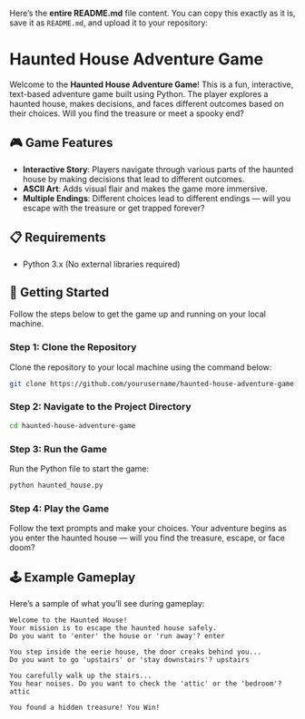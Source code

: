 Here’s the **entire README.md** file content. You can copy this exactly as it is, save it as `README.md`, and upload it to your repository:


# Haunted House Adventure Game

Welcome to the **Haunted House Adventure Game**! This is a fun, interactive, text-based adventure game built using Python. The player explores a haunted house, makes decisions, and faces different outcomes based on their choices. Will you find the treasure or meet a spooky end?

## 🎮 Game Features

- **Interactive Story**: Players navigate through various parts of the haunted house by making decisions that lead to different outcomes.
- **ASCII Art**: Adds visual flair and makes the game more immersive.
- **Multiple Endings**: Different choices lead to different endings — will you escape with the treasure or get trapped forever?
  
## 📋 Requirements

- Python 3.x (No external libraries required)

## 🚀 Getting Started

Follow the steps below to get the game up and running on your local machine.

### Step 1: Clone the Repository

Clone the repository to your local machine using the command below:

```bash
git clone https://github.com/yourusername/haunted-house-adventure-game.git
```

### Step 2: Navigate to the Project Directory

```bash
cd haunted-house-adventure-game
```

### Step 3: Run the Game

Run the Python file to start the game:

```bash
python haunted_house.py
```

### Step 4: Play the Game

Follow the text prompts and make your choices. Your adventure begins as you enter the haunted house — will you find the treasure, escape, or face doom?

## 🕹️ Example Gameplay

Here’s a sample of what you’ll see during gameplay:

```
Welcome to the Haunted House!
Your mission is to escape the haunted house safely.
Do you want to 'enter' the house or 'run away'? enter

You step inside the eerie house, the door creaks behind you...
Do you want to go 'upstairs' or 'stay downstairs'? upstairs

You carefully walk up the stairs...
You hear noises. Do you want to check the 'attic' or the 'bedroom'? attic

You found a hidden treasure! You Win!
```
